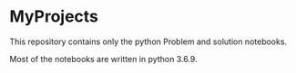 # MyProjects

This repository contains only the python Problem and solution notebooks.

Most of the notebooks are written in python 3.6.9.

